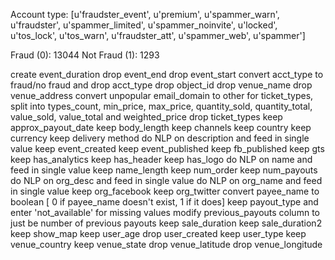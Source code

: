 Account type: [u'fraudster_event', u'premium', u'spammer_warn', u'fraudster',
       u'spammer_limited', u'spammer_noinvite', u'locked', u'tos_lock',
       u'tos_warn', u'fraudster_att', u'spammer_web', u'spammer']

Fraud (0): 13044
Not Fraud (1): 1293

create event_duration
drop event_end
drop event_start
convert acct_type to fraud/no fraud and drop acct_type
drop object_id
drop venue_name
drop venue_address
convert unpopular email_domain to other
for ticket_types, split into types_count, min_price, max_price, quantity_sold, quantity_total, value_sold, value_total and weighted_price
drop ticket_types
keep approx_payout_date
keep body_length
keep channels
keep country
keep currency
keep delivery method
do NLP on description and feed in single value
keep event_created
keep event_published
keep fb_published
keep gts
keep has_analytics
keep has_header
keep has_logo
do NLP on name and feed in single value
keep name_length
keep num_order
keep num_payouts
do NLP on org_desc and feed in single value
do NLP on org_name and feed in single value
keep org_facebook
keep org_twitter
convert payee_name to boolean [ 0 if payee_name doesn't exist, 1 if it does]
keep payout_type and enter 'not_available' for missing values
modify previous_payouts column to just be number of previous payouts
keep sale_duration
keep sale_duration2
keep show_map
keep user_age
drop user_created
keep user_type
keep venue_country
keep venue_state
drop venue_latitude
drop venue_longitude
